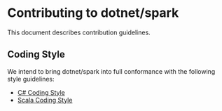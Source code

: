 Contributing to dotnet/spark
======================
This document describes contribution guidelines.

Coding Style
------------
We intend to bring dotnet/spark into full conformance with the following style guidelines:
   * [C# Coding Style](coding-guidelines/csharp-coding-style.md)
   * [Scala Coding Style](coding-guidelines/scala-coding-style.md)
